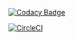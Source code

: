 [![Codacy Badge](https://app.codacy.com/project/badge/Grade/86fd62e99f89479c98d383bfe69a3fa2)](https://www.codacy.com/gh/Brayandres/CVDS-LAB-06/dashboard?utm_source=github.com&amp;utm_medium=referral&amp;utm_content=Brayandres/CVDS-LAB-06&amp;utm_campaign=Badge_Grade)

[![CircleCI](https://circleci.com/gh/Brayandres/CVDS-LAB-06.svg?style=svg)](https://circleci.com/gh/Brayandres/CVDS-LAB-06)